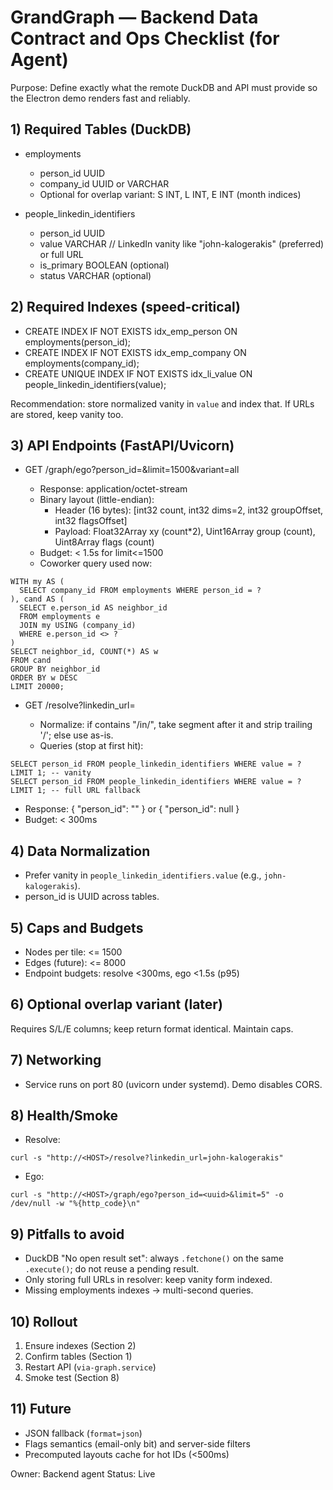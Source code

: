 # GrandGraph — Backend Data Contract and Ops Checklist (for Agent)

Purpose: Define exactly what the remote DuckDB and API must provide so the Electron demo renders fast and reliably.

## 1) Required Tables (DuckDB)

- employments
  - person_id UUID
  - company_id UUID or VARCHAR
  - Optional for overlap variant: S INT, L INT, E INT (month indices)

- people_linkedin_identifiers
  - person_id UUID
  - value VARCHAR  // LinkedIn vanity like "john-kalogerakis" (preferred) or full URL
  - is_primary BOOLEAN (optional)
  - status VARCHAR (optional)

## 2) Required Indexes (speed-critical)

- CREATE INDEX IF NOT EXISTS idx_emp_person ON employments(person_id);
- CREATE INDEX IF NOT EXISTS idx_emp_company ON employments(company_id);
- CREATE UNIQUE INDEX IF NOT EXISTS idx_li_value ON people_linkedin_identifiers(value);

Recommendation: store normalized vanity in `value` and index that. If URLs are stored, keep vanity too.

## 3) API Endpoints (FastAPI/Uvicorn)

- GET /graph/ego?person_id=<uuid>&limit=1500&variant=all
  - Response: application/octet-stream
  - Binary layout (little-endian):
    - Header (16 bytes): [int32 count, int32 dims=2, int32 groupOffset, int32 flagsOffset]
    - Payload: Float32Array xy (count*2), Uint16Array group (count), Uint8Array flags (count)
  - Budget: < 1.5s for limit<=1500
  - Coworker query used now:
```
WITH my AS (
  SELECT company_id FROM employments WHERE person_id = ?
), cand AS (
  SELECT e.person_id AS neighbor_id
  FROM employments e
  JOIN my USING (company_id)
  WHERE e.person_id <> ?
)
SELECT neighbor_id, COUNT(*) AS w
FROM cand
GROUP BY neighbor_id
ORDER BY w DESC
LIMIT 20000;
```

- GET /resolve?linkedin_url=<string>
  - Normalize: if contains "/in/", take segment after it and strip trailing '/'; else use as-is.
  - Queries (stop at first hit):
```
SELECT person_id FROM people_linkedin_identifiers WHERE value = ? LIMIT 1; -- vanity
SELECT person_id FROM people_linkedin_identifiers WHERE value = ? LIMIT 1; -- full URL fallback
```
  - Response: { "person_id": "<uuid>" } or { "person_id": null }
  - Budget: < 300ms

## 4) Data Normalization

- Prefer vanity in `people_linkedin_identifiers.value` (e.g., `john-kalogerakis`).
- person_id is UUID across tables.

## 5) Caps and Budgets

- Nodes per tile: <= 1500
- Edges (future): <= 8000
- Endpoint budgets: resolve <300ms, ego <1.5s (p95)

## 6) Optional overlap variant (later)

Requires S/L/E columns; keep return format identical. Maintain caps.

## 7) Networking

- Service runs on port 80 (uvicorn under systemd). Demo disables CORS.

## 8) Health/Smoke

- Resolve:
```
curl -s "http://<HOST>/resolve?linkedin_url=john-kalogerakis"
```
- Ego:
```
curl -s "http://<HOST>/graph/ego?person_id=<uuid>&limit=5" -o /dev/null -w "%{http_code}\n"
```

## 9) Pitfalls to avoid

- DuckDB "No open result set": always `.fetchone()` on the same `.execute()`; do not reuse a pending result.
- Only storing full URLs in resolver: keep vanity form indexed.
- Missing employments indexes → multi-second queries.

## 10) Rollout

1) Ensure indexes (Section 2)
2) Confirm tables (Section 1)
3) Restart API (`via-graph.service`)
4) Smoke test (Section 8)

## 11) Future

- JSON fallback (`format=json`)
- Flags semantics (email-only bit) and server-side filters
- Precomputed layouts cache for hot IDs (<500ms)

Owner: Backend agent
Status: Live

